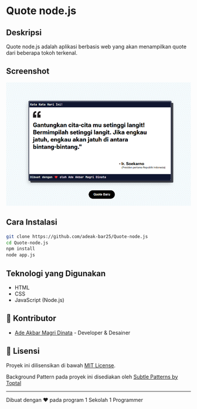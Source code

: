 # Quote node.js

## Deskripsi
Quote node.js adalah aplikasi berbasis web yang akan menampilkan quote dari beberapa tokoh terkenal.

## Screenshot
![Screenshot aplikasi](screenshot/Screenshot.png)

## Cara Instalasi
```bash
git clone https://github.com/adeak-bar25/Quote-node.js
cd Quote-node.js
npm install 
node app.js
```

## Teknologi yang Digunakan
- HTML
- CSS
- JavaScript (Node.js)


## 👥 Kontributor
- [Ade Akbar Magri Dinata](https://github.com/adeak-bar25) - Developer & Desainer

## 📄 Lisensi
Proyek ini dilisensikan di bawah [MIT License](LICENSE).

Background Pattern pada proyek ini disediakan oleh [Subtle Patterns by Toptal](https://www.toptal.com/designers/subtlepatterns/)

---

Dibuat dengan ❤️ pada program 1 Sekolah 1 Programmer